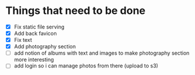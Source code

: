 # Things that need to be done

- [x] Fix static file serving
- [x] Add back favicon
- [x] Fix text
- [x] Add photography section
- [ ] add notion of albums with text and images to make photography section more interesting
- [ ] add login so i can manage photos from there (upload to s3)
